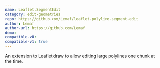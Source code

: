 ```yaml
---
name: Leaflet.SegmentEdit
category: edit-geometries
repo: https://github.com/Lemaf/leaflet-polyline-segment-edit
author: Lemaf
author-url: https://github.com/Lemaf
demo: 
compatible-v0:
compatible-v1: true
---
```


An extension to Leaflet.draw to allow editing large polylines one chunk at the time.
